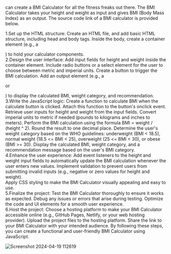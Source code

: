 can create a BMI Calculator for all the fitness freaks out there. The BMI Calculator takes your height and weight as input and gives BMI (Body Mass Index) as an output. The source code link of a BMI calculator is provided below.


1.Set up the HTML structure:
Create an HTML file, and add basic HTML structure, including head and body tags.
Inside the body, create a container element (e.g., a <div>) to hold your calculator components.<br>
2.Design the user interface:
Add input fields for height and weight inside the container element.
Include radio buttons or a select element for the user to choose between metric and imperial units.
Create a button to trigger the BMI calculation.
Add an output element (e.g., a <p> or <div>) to display the calculated BMI, weight category, and recommendation.<br>
3.Write the JavaScript logic:
Create a function to calculate BMI when the calculate button is clicked. Attach this function to the button's onclick event.
Retrieve user inputs for height and weight from the input fields.
Convert imperial units to metric if needed (pounds to kilograms and inches to meters).
Perform the BMI calculation using the formula BMI = weight / (height ^ 2). Round the result to one decimal place.
Determine the user's weight category based on the WHO guidelines: underweight (BMI < 18.5), normal weight (18.5 <= BMI < 25), overweight (25 <= BMI < 30), or obese (BMI >= 30).
Display the calculated BMI, weight category, and a recommendation message based on the user's BMI category.<br>
4.Enhance the user experience:
Add event listeners to the height and weight input fields to automatically update the BMI calculation whenever the user enters new values.
Implement validation to prevent users from submitting invalid inputs (e.g., negative or zero values for height and weight).<br>
Apply CSS styling to make the BMI Calculator visually appealing and easy to use.<br>
5.Finalize the project:
Test the BMI Calculator thoroughly to ensure it works as expected.
Debug any issues or errors that arise during testing.
Optimize the code and UI elements for a smooth user experience.<br>
6.Host the project:
Choose a hosting platform to make your BMI Calculator accessible online (e.g., GitHub Pages, Netlify, or your web hosting provider).
Upload the project files to the hosting platform.
Share the link to your BMI Calculator with your intended audience.
By following these steps, you can create a functional and user-friendly BMI Calculator using JavaScript.<br>


![Screenshot 2024-04-19 112619](https://github.com/SavvyChic42/BMI-Calculator-/assets/151141927/ebd8e159-1cfd-49d0-8fec-de5c02309b25)
